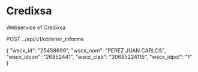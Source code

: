 # Credixsa
Webservice of Credixsa

POST ../api/v1/obtener_informe

{
    "wscx_id": "25458699",
    "wscx_nom": "PEREZ JUAN CARLOS",
    "wscx_idcon": "26852441",
    "wscx_clab": "30685224115",
    "wscx_idpol": "1"
}
